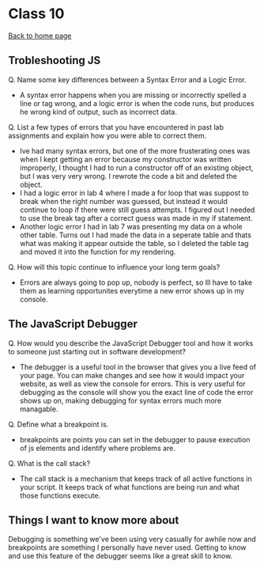 # Class 10

[Back to home page](../README.md)

## Trobleshooting JS

Q. Name some key differences between a Syntax Error and a Logic Error.

- A syntax error happens when you are missing or incorrectly spelled a line or tag wrong, and a logic error is when the code runs, but produces he wrong kind of output, such as incorrect data.

Q. List a few types of errors that you have encountered in past lab assignments and explain how you were able to correct them.

- Ive had many syntax errors, but one of the more frusterating ones was when I kept getting an error because my constructor was written improperly, I thought I had to run a constructor off of an existing object, but I was very very wrong. I rewrote the code a bit and deleted the object.
- I had a logic error in lab 4 where I made a for loop that was suppost to break when the right number was guessed, but instead it would continue to loop if there were still guess attempts. I figured out I needed to use the break tag after a correct guess was made in my if statement.
- Another logic error I had in lab 7 was presenting my data on a whole other table. Turns out I had made the data in a seperate table and thats what was making it appear outside the table, so I deleted the table tag and moved it into the function for my rendering.

Q. How will this topic continue to influence your long term goals?

- Errors are always going to pop up, nobody is perfect, so Ill have to take them as learning opportunites everytime a new error shows up in my console.

## The JavaScript Debugger

Q. How would you describe the JavaScript Debugger tool and how it works to someone just starting out in software development?

- The debugger is a useful tool in the browser that gives you a live feed of your page. You can make changes and see how it would impact your website, as well as view the console for errors. This is very useful for debugging as the console will show you the exact line of code the error shows up on, making debugging for syntax errors much more managable.

Q. Define what a breakpoint is.

- breakpoints are points you can set in the debugger to pause execution of js elements and identify where problems are.

Q. What is the call stack?

- The call stack is a mechanism that keeps track of all active functions in your script. It keeps track of what functions are being run and what those functions execute.

## Things I want to know more about

Debugging is something we've been using very casually for awhile now and breakpoints are something I personally have never used. Getting to know and use this feature of the debugger seems like a great skill to know.